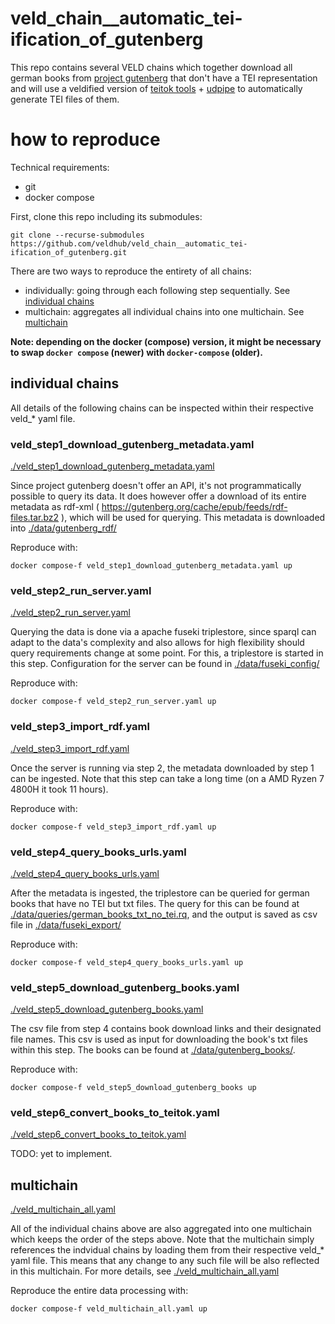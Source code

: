 # veld_chain__automatic_tei-ification_of_gutenberg

This repo contains several VELD chains which together download all german books from 
[project gutenberg](https://www.gutenberg.org/) that don't have a TEI representation and will use 
a veldified version of [teitok tools](https://github.com/ufal/teitok-tools) + 
[udpipe](https://lindat.mff.cuni.cz/services/udpipe/) to automatically generate TEI files of them.


# how to reproduce

Technical requirements:
- git
- docker compose

First, clone this repo including its submodules:
```
git clone --recurse-submodules https://github.com/veldhub/veld_chain__automatic_tei-ification_of_gutenberg.git
```

There are two ways to reproduce the entirety of all chains: 
- individually: going through each following step sequentially. See 
[individual chains](#individual-chains)
- multichain: aggregates all individual chains into one multichain. See [multichain](#multichain)

**Note: depending on the docker (compose) version, it might be necessary to swap `docker compose` 
(newer) with `docker-compose` (older).**


## individual chains

All details of the following chains can be inspected within their respective veld_* yaml file.

### veld_step1_download_gutenberg_metadata.yaml

[./veld_step1_download_gutenberg_metadata.yaml](./veld_step1_download_gutenberg_metadata.yaml)

Since project gutenberg doesn't offer an API, it's not programmatically possible to query its data.
It does however offer a download of its entire metadata as rdf-xml ( 
https://gutenberg.org/cache/epub/feeds/rdf-files.tar.bz2 ), which will be used for querying. This 
metadata is downloaded into [./data/gutenberg_rdf/](./data/gutenberg_rdf/)

Reproduce with:
```
docker compose-f veld_step1_download_gutenberg_metadata.yaml up
```


### veld_step2_run_server.yaml

[./veld_step2_run_server.yaml](./veld_step2_run_server.yaml)

Querying the data is done via a apache fuseki triplestore, since sparql can adapt to the data's 
complexity and also allows for high flexibility should query requirements change at some point. For 
this, a triplestore is started in this step. Configuration for the server can be found in
[./data/fuseki_config/](./data/fuseki_config/)

Reproduce with:
```
docker compose-f veld_step2_run_server.yaml up
```


### veld_step3_import_rdf.yaml

[./veld_step3_import_rdf.yaml](./veld_step3_import_rdf.yaml)

Once the server is running via step 2, the metadata downloaded by step 1 can be ingested. Note that 
this step can take a long time (on a AMD Ryzen 7 4800H it took 11 hours). 

Reproduce with:
```
docker compose-f veld_step3_import_rdf.yaml up
```


### veld_step4_query_books_urls.yaml

[./veld_step4_query_books_urls.yaml](./veld_step4_query_books_urls.yaml)

After the metadata is ingested, the triplestore can be queried for german books that have no TEI but
txt files. The query for this can be found at 
[./data/queries/german_books_txt_no_tei.rq](./data/queries/german_books_txt_no_tei.rq), and the 
output is saved as csv file in [./data/fuseki_export/](./data/fuseki_export/)

Reproduce with:
```
docker compose-f veld_step4_query_books_urls.yaml up
```


### veld_step5_download_gutenberg_books.yaml

[./veld_step5_download_gutenberg_books.yaml](./veld_step5_download_gutenberg_books.yaml)

The csv file from step 4 contains book download links and their designated file names. This csv is
used as input for downloading the book's txt files within this step. The books can be found at 
[./data/gutenberg_books/](./data/gutenberg_books/).

Reproduce with:
```
docker compose-f veld_step5_download_gutenberg_books up
```


### veld_step6_convert_books_to_teitok.yaml

[./veld_step6_convert_books_to_teitok.yaml](./veld_step6_convert_books_to_teitok.yaml)

TODO: yet to implement.


## multichain

[./veld_multichain_all.yaml](./veld_multichain_all.yaml)

All of the individual chains above are also aggregated into one multichain which keeps the order of
the steps above. Note that the multichain simply references the indvidual chains by loading them
from their respective veld_* yaml file. This means that any change to any such file will be also
reflected in this multichain. For more details, see 
[./veld_multichain_all.yaml](./veld_multichain_all.yaml) 

Reproduce the entire data processing with:
```
docker compose-f veld_multichain_all.yaml up
```

